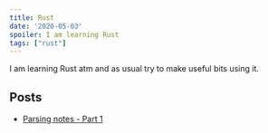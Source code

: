 ```yaml
---
title: Rust
date: '2020-05-03'
spoiler: I am learning Rust
tags: ["rust"]
---
```


I am learning Rust atm and as usual try to make useful bits using it.

## Posts

- [Parsing notes - Part 1](/rust-parsing-part1)
